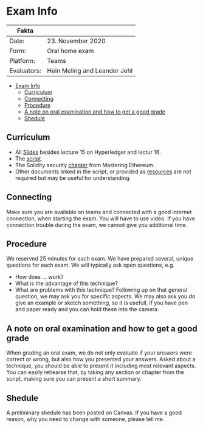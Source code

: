 # Exam Info

| Fakta ||
|-----|-----|
|Date:| 23. November 2020|
|Form:| Oral home exam |
|Platform: | Teams |
|Evaluators: | Hein Meling and Leander Jehl |

- [Exam Info](#exam-info)
  - [Curriculum](#curriculum)
  - [Connecting](#connecting)
  - [Procedure](#procedure)
  - [A note on oral examination and how to get a good grade](#a-note-on-oral-examination-and-how-to-get-a-good-grade)
  - [Shedule](#shedule)


## Curriculum

* All [Slides](../slides) besides lecture 15 on Hyperledger and lectur 16.
* The [script](../script.pdf).
* The Solidity security [chapter](https://github.com/ethereumbook/ethereumbook/blob/develop/09smart-contracts-security.asciidoc) from Mastering Ethereum.
* Other documents linked in the script, or provided as [resources](../resources.md) are not required but may be useful for understanding.

## Connecting

Make sure you are available on teams and connected with a good internet connection, when starting the exam.
You will have to use video.
If you have connection trouble during the exam, we cannot give you additional time.

## Procedure

We reserved 25 minutes for each exam.
We have prepared several, unique questions for each exam.
We will typically ask open questions, e.g. 
* How does ... work? 
* What is the advantage of this technique? 
* What are problems with this technique?
Following up on that general question, we may ask you for specific aspects.
We may also ask you do give an example or sketch something, so it is usefull, if you have pen and paper ready and you can hold these into the camera.

## A note on oral examination and how to get a good grade

When grading an oral exam, we do not only evaluate if your answers were correct or wrong, but also how you presented your answers. 
Asked about a technique, you should be able to present it including most relevant aspects.
You can easily rehearse that, by taking any section or chapter from the script, making sure you can present a short summary.

## Shedule

A preliminary shedule has been posted on Canvas.
If you have a good reason, why you need to change with someone, please tell me.